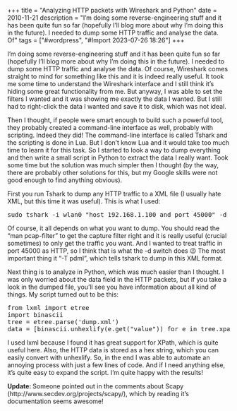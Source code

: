 +++
title = "Analyzing HTTP packets with Wireshark and Python"
date = 2010-11-21
description = "I’m doing some reverse-engineering stuff and it has been quite fun so far (hopefully I’ll blog more about why I’m doing this in the future). I needed to dump some HTTP traffic and analyse the data. Of"
tags = ["#wordpress", "#Import 2023-07-26 18:26"]
+++

<p>I&#8217;m doing some reverse-engineering stuff and it has been quite fun so far (hopefully I&#8217;ll blog more about why I&#8217;m doing this in the future). I needed to dump some HTTP traffic and analyse the data. Of course, Wireshark comes straight to mind for something like this and it is indeed really useful. It took me some time to understand the Wireshark interface and I still think it&#8217;s hiding some great functionality from me. But anyway, I was able to set the filters I wanted and it was showing me exactly the data I wanted. But I still had to right-click the data I wanted and save it to disk, which was not ideal.</p>
<p>Then I thought, if people were smart enough to build such a powerful tool, they probably created a command-line interface as well, probably with scripting. Indeed they did! The command-line interface is called Tshark and the scripting is done in Lua. But I don&#8217;t know Lua and it would take too much time to learn it for this task. So I started to look a way to dump everything and then write a small script in Python to extract the data I really want. Took some time but the solution was much simpler then I thought (by the way, there are probably other solutions for this, but my Google skills were not good enough to find anything obvious).</p>
<p>First you run Tshark to dump any HTTP traffic to a XML file (I usually hate XML, but this time it was useful). This is what I used:</p>
<pre>sudo tshark -i wlan0 "host 192.168.1.100 and port 45000" -d tcp.port==45000,http -T pdml &gt; dump.xml</pre>
<p>Of course, it all depends on what you want to dump. You should read the &#8220;man pcap-filter&#8221; to get the capture filter right and it is really useful (crucial sometimes) to only get the traffic you want. And I wanted to treat traffic in port 45000 as HTTP, so I think that is what the -d switch does 😉 The most important thing it &#8220;-T pdml&#8221;, which tells tshark to dump in this XML format.</p>
<p>Next thing is to analyze in Python, which was much easier than I thought. I was only worried about the data field in the HTTP packets, but if you take a look in the dumped file, you&#8217;ll see you have information about all kind of things. My script turned out to be this:</p>
<pre>from lxml import etree
import binascii
tree = etree.parse('dump.xml')
data = [binascii.unhexlify(e.get("value")) for e in tree.xpath('/pdml/packet/proto[@name="http"]/field[@name="data"]')]</pre>
<p>I used lxml because I found it has great support for XPath, which is quite useful here. Also, the HTTP data is stored as a hex string, which you can easily convert with unhexlify. So, in the end I was able to automate an annoying process with just a few lines of code. And if I need anything else, it&#8217;s quite easy to expand the script. I&#8217;m quite happy with the results!</p>
<p><strong>Update: </strong>Someone pointed out in the comments about Scapy (http://www.secdev.org/projects/scapy/), which by reading it&#8217;s documentation seems awesome!</p>
